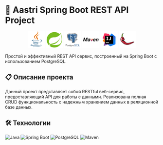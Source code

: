 # 🚀 Aastri Spring Boot REST API Project

<div align="center">

<img src="https://github.com/1ROCKSTAR1/source/blob/main/icons/Java.svg" width="56" height="56">
<img src="https://github.com/1ROCKSTAR1/source/blob/main/icons/spring.png" width="56" height="56">
<img src="https://github.com/1ROCKSTAR1/source/blob/main/icons/postgres.png" width="56" height="56">
<img src="https://github.com/1ROCKSTAR1/source/blob/main/icons/maven.png" width="56" height="56">
<img src="https://github.com/1ROCKSTAR1/source/blob/main/icons/Intelij_IDEA.svg" width="56" height="56">
<img src="https://github.com/1ROCKSTAR1/source/blob/main/icons/lombok.png" width="56" height="56">

</div>

Простой и эффективный REST API сервис, построенный на Spring Boot с использованием PostgreSQL.

## 📋 Описание проекта

Данный проект представляет собой RESTful веб-сервис, предоставляющий API для работы с данными. Реализована полная CRUD функциональность с надежным хранением данных в реляционной базе данных.

## 🛠 Технологии

![Java](https://img.shields.io/badge/Java-ED8B00?style=for-the-badge&logo=openjdk&logoColor=white)
![Spring Boot](https://img.shields.io/badge/Spring_Boot-6DB33F?style=for-the-badge&logo=springboot&logoColor=white)
![PostgreSQL](https://img.shields.io/badge/PostgreSQL-316192?style=for-the-badge&logo=postgresql&logoColor=white)
![Maven](https://img.shields.io/badge/Maven-C71A36?style=for-the-badge&logo=apache-maven&logoColor=white)

